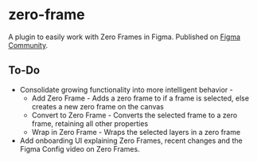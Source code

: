 # zero-frame
A plugin to easily work with Zero Frames in Figma. Published on [Figma Community](https://www.figma.com/community/plugin/1069750945133910671/Zero-Frame).

## To-Do
* Consolidate growing functionality into more intelligent behavior - 
  * Add Zero Frame - Adds a zero frame to if a frame is selected, else creates a new zero frame on the canvas
  * Convert to Zero Frame - Converts the selected frame to a zero frame, retaining all other properties
  * Wrap in Zero Frame - Wraps the selected layers in a zero frame
* Add onboarding UI explaining Zero Frames, recent changes and the Figma Config video on Zero Frames.
